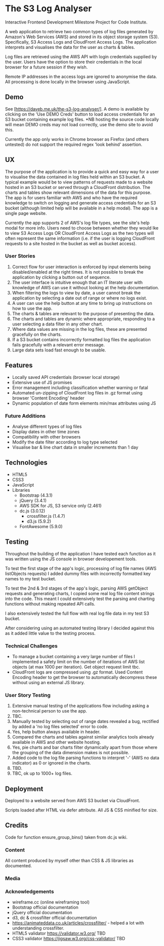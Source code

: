 # The S3 Log Analyser

Interactive Frontend Development Milestone Project for Code Institute.

A web application to retrieve two common types of log files generated by Amazon's Web Services (AWS) and stored in its object storage system (S3). Specifically, S3 Access Logs and CloudFront Access Logs. The application interprets and visualises the data for the user as charts & tables.

Log files are retrieved using the AWS API with login credentials supplied by the user. Users have the option to store their credentials in the local browser for a future session if they wish.

Remote IP addresses in the access logs are ignored to anonymise the data. All processing is done locally in the browser using JavaScript.

## Demo

See [https://daveb.me.uk/the-s3-log-analyser/]. A demo is available by clicking on the 'Use DEMO Creds' button to load access credentials for an S3 bucket containing example log files. *NB hosting the source code locally will mean DEMO creds may not load correctly, use the demo site to avoid this.

Currently the app only works in Chrome browser as Firefox (and others untested) do not support the required regex 'look behind' assertion.

## UX

The purpose of the application is to provide a quick and easy way for a user to visualise the data contained in log files held within an S3 bucket. A typical example would be to view patterns of requests made to a website hosted in an S3 bucket or served through a CloudFront distribution. The charts and tables show relevant dimensions of the data for this purpose. The app is for users familiar with AWS and who have the required knowledge to switch on logging and generate access credentials for an S3 bucket (although limited help will be available in a help modal). The app is a single page website.

Currently the app supports 2 of AWS's log file types, see the site's help modal for more info. Users need to choose between whether they would lke to view S3 Access Logs OR CloudFront Access Logs as the two types will often represent the same information (i.e. if the user is logging CloudFront requests to a site hosted in the bucket as well as bucket access).

### User Stories

1. Correct flow for user interaction is enforced by input elements being disabled/enabled at the right times. It is not possible to break the application by clicking a button out of sequence.
2. The user interface is intuitive enough that an IT literate user with knowledge of AWS can use it without looking at the help documentation.
3. When filtering the logs to view by date, a user cannot break the application by selecting a date out of range or where no logs exist.
4. A user can use the help button at any time to bring up instructions on how to use the app.
5. The charts & tables are relevant to the purpose of presenting the data.
6. The charts and tables are dynamic where appropriate, responding to a user selecting a data filter in any other chart.
7. Where data values are missing in the log files, these are presented gracefully on the charts.
8. If a S3 bucket contains incorrectly formatted log files the application fails gracefully with a relevant error message.
9. Large data sets load fast enough to be usable.

## Features

- Locally saved API credentials (browser local storage)
- Extensive use of JS promises
- Error management including classification whether warning or fatal
- Automated un-zipping of CloudFront log files in .gz format using browser 'Content Encoding' header
- Dynamic population of date form elements min/max attributes using JS

### Future Additions

- Analyse different types of log files
- Display dates in other time zones
- Compatibility with other browsers
- Modify the date filter according to log type selected
- Visualise bar & line chart data in smaller increments than 1 day

## Technologies

- HTML5
- CSS3
- JavaScript
- Libraries
    - Bootstrap (4.3.1)
    - jQuery (3.4.1)
    - AWS SDK for JS, S3 service only (2.461)
    - dc.js (3.0.12)
        - crossfilter.js (1.4.7)
        - d3.js (5.9.2)
    - FontAwesome (5.9.0)

## Testing

Throughout the building of the application I have tested each function as it was written using the JS console in browser developement tools.

To test the first stage of the app's logic, processing of log file names (AWS listObjects requests) I added dummy files with incorrectly formatted key names to my test bucket.

To test the 2nd & 3rd stages of the app's logic, parsing AWS getObject requests and generating charts, I copied some real log file content strings into the code. This meant I could extensively test the parsing and charting functions without making repeated API calls.

I also extensively tested the full flow with real log file data in my test S3 bucket.

After considering using an automated testing library I decided against this as it added little value to the testing process.

### Technical Challenges

- To manage a bucket containing a very large number of files I implemented a safety limit on the number of iterations of AWS list objects (at max 1000 per iteration). Get object request limit tbc.
- CloudFront logs are compressed using .gz format. Used Content Encoding header to get the browser to automatically decompress these without using an external JS library.

### User Story Testing

1. Extensive manual testing of the applications flow including asking a non-technical person to use the app.
2. TBC.
3. Manually tested by selecting out of range dates revealed a bug, rectified by added a 'no log files selected' error to code.
4. Yes, help button always available in header.
5. Compared the charts and tables against similar analytics tools already available in AWS and other website hosting.
6. Yes, pie charts and bar charts filter dynamically apart from those where the grouping of the data dimension makes is not possible.
7. Added code to the log file parsing functions to interpret '-' (AWS no data indicator) as 0 or ignored in the charts.
8. TBD.
9. TBC, ok up to 1000+ log files.

## Deployment

Deployed to a website served from AWS S3 bucket via CloudFront.

Scripts loaded after HTML via defer attribute. All JS & CSS minified for size.

## Credits

Code for function ensure_group_bins() taken from dc.js wiki.

### Content

All content produced by myself other than CSS & JS libraries as documented.

### Media

### Acknowledgements

- wireframe.cc (online wireframing tool)
- Bootstrap official documentation
- jQuery official documentation
- d3, dc & crossfilter official documentation
- https://animateddata.co.uk/articles/crossfilter/ - helped a lot with understanding crossfilter.
- HTML5 validator https://validator.w3.org/ TBD
- CSS3 validator https://jigsaw.w3.org/css-validator/ TBD